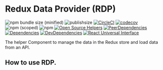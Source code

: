# Redux Data Provider (RDP)

![npm bundle size (minified)](https://img.shields.io/bundlephobia/min/redux-data-provider.svg)
![publishsize](https://badgen.net/packagephobia/publish/redux-data-provider)
[![CircleCI](https://circleci.com/gh/baoduy/redux-data-provider.svg?style=svg)](https://circleci.com/gh/baoduy/redux-data-provider)
[![codecov](https://codecov.io/gh/baoduy/redux-data-provider/branch/develop/graph/badge.svg)](https://codecov.io/gh/baoduy/redux-data-provider)
![npm (scoped)](https://img.shields.io/npm/v/redux-data-provider.svg)
![npm](https://img.shields.io/npm/l/redux-data-provider.svg)
[![Open Source Helpers](https://www.codetriage.com/baoduy/redux-data-provider/badges/users.svg)](https://www.codetriage.com/baoduy/redux-data-provider)
[![PeerDependencies](https://img.shields.io/david/peer/baoduy/redux-data-provider.svg)](https://david-dm.org/baoduy/redux-data-provider?type=peer)
[![Dependencies](https://img.shields.io/david/baoduy/redux-data-provider.svg)](https://david-dm.org/baoduy/redux-data-provider)
[![DevDependencies](https://img.shields.io/david/dev/baoduy/redux-data-provider.svg)](https://david-dm.org/baoduy/redux-data-provider?type=develop)
[![React Universal Interface](https://img.shields.io/badge/React-Universal%20Interface-green.svg)](https://github.com/streamich/react-universal-interface)

The helper Component to manage the data in the Redux store and load data from an API.

## How to use RDP.
